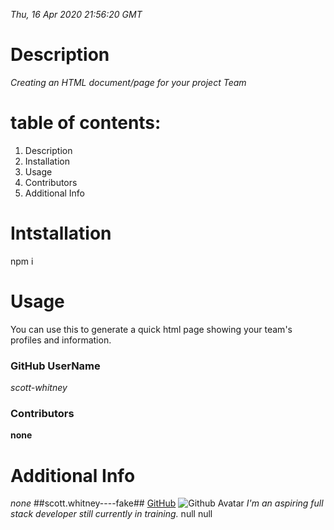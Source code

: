 
*Thu, 16 Apr 2020 21:56:20 GMT*

# Description
*Creating an HTML document/page for your project Team*

# table of contents:
1. Description
1. Installation
1. Usage
1. Contributors
1. Additional Info

# Intstallation
npm i

# Usage
You can use this to generate a quick html page showing your team's profiles and information.

### GitHub UserName
*scott-whitney*
### Contributors
**none**

# Additional Info
*none*
##scott.whitney----fake##
[GitHub](https://api.github.com/users/scott-whitney)
![Github Avatar](https://avatars1.githubusercontent.com/u/60905905?v=4)
*I'm an aspiring full stack developer still currently in training.*
null
null
